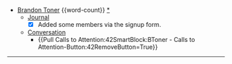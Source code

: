 - [Brandon Toner](<Brandon Toner.md>) {{word-count}} [*]([bnt](<bnt.md>))
    - [Journal](<Journal.md>)
        - [x] Added some members via the signup form.
    - [Conversation](<Conversation.md>)
        - {{Pull Calls to Attention:42SmartBlock:BToner - Calls to Attention-Button:42RemoveButton=True}}
- ---
